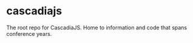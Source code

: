 # cascadiajs
The root repo for CascadiaJS. Home to information and code that spans conference years.

